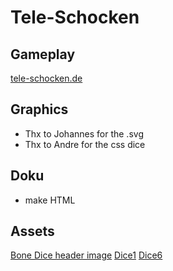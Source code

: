 # Tele-Schocken

## Gameplay

[tele-schocken.de](tele-schocken.de)

## Graphics

* Thx to Johannes for the .svg
* Thx to Andre for the css dice

## Doku

* make HTML

## Assets

[Bone Dice header image](https://www.si.edu/object/bone-dice:nmah_860557)
[Dice1](https://pixabay.com/de/vectors/w%C3%BCrfel-walzen-werfen-eine-punkt-312625/)
[Dice6](https://pixabay.com/de/vectors/w%C3%BCrfel-sechs-augen-spielen-gl%C3%BCck-310333/)
